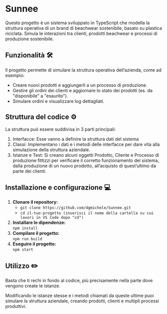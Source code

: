 <h1>Sunnee</h1>
<p>Questo progetto è un sistema sviluppato in TypeScript che modella la struttura operativa di un brand di beachwear sostenibile, basato su plastica riciclata. Simula le interazioni tra clienti, prodotti beachwear e processi di produzione sostenibile.</p>
<h2>Funzionalità 🛠️</h2>
<p>Il progetto permette di simulare la struttura operativa dell’azienda, come ad esempio:</p>
<ul>
    <li>Creare nuovi prodotti e aggiungerli a un processo di produzione.</li>
    <li>Gestire gli ordini dei clienti e aggiornare lo stato dei prodotti (es. da "disponibile" a "esaurito").</li>
    <li>Simulare ordini e visualizzare log dettagliati.</li>
</ul>
<h2>Struttura del codice ⚙️</h2>
<p>La struttura può essere suddivisa in 3 parti principali:</p>
<ol>
    <li>Interfacce: Esse vanno a definire la struttura dati del sistema</li>
    <li>Classi: Implementano i dati e i metodi delle interfacce per dare vita alla simulazione della struttura aziendale.</li>
    <li>Istanze e Test: Si creano alcuni oggetti Prodotto, Cliente e Processo di produzione fittizzi per verificare il corretto funzionamento del sistema, dalla produzione di un nuovo prodotto, all’acquisto di quest’ultimo da parte dei clienti.</li>
</ol>
<h2>Installazione e configurazione 💻</h2>
<ol>
    <li>
    <strong>Clonare il repository:</strong><br>
    <ul>
        <li>
            <code>git clone https://github.com/dgmichele/Sunnee.git</code>
        </li>
        <li>
            <code>cd il-tuo-progetto (inserisci il nome della cartella su cui lavori in VS Code dopo "cd")</code>
        </li>
    </ul>
    </li>
    <li>
    <strong>Installare le dipendenze:</strong><br>
    <code>npm install</code>
    </li>
    <li>
    <strong>Compilare il progetto:</strong><br>
    <code>npm run build</code>
    </li>
    <li>
    <strong>Eseguire il progetto:</strong><br>
    <code>npm start</code>
    </li>
</ol>
<h2>Utilizzo ✏️</h2>
<p>Basta che ti rechi in fondo al codice, più precisamente nella parte dove vengono create le istanze.</p>
<p>Modificando le istanze stesse e i metodi chiamati da queste ultime puoi simulare la struttura aziendale, creando prodotti, clienti e multipli processi produttivi.</p>
